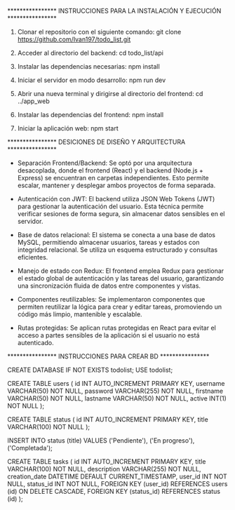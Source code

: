 ****************  INSTRUCCIONES PARA LA INSTALACIÓN Y EJECUCIÓN  ****************

1. Clonar el repositorio con el siguiente comando:
   git clone https://github.com/Ivan197/todo_list.git

2. Acceder al directorio del backend:
   cd todo_list/api

3. Instalar las dependencias necesarias:
   npm install

4. Iniciar el servidor en modo desarrollo:
   npm run dev

5. Abrir una nueva terminal y dirigirse al directorio del frontend:
   cd ../app_web

6. Instalar las dependencias del frontend:
   npm install

7. Iniciar la aplicación web:
   npm start


****************  DESICIONES DE DISEÑO Y ARQUITECTURA  ****************

- Separación Frontend/Backend: 
  Se optó por una arquitectura desacoplada, donde el frontend (React) y el backend (Node.js + Express) se encuentran en carpetas independientes. Esto permite escalar, mantener y desplegar ambos proyectos de forma separada.

- Autenticación con JWT:
  El backend utiliza JSON Web Tokens (JWT) para gestionar la autenticación del usuario. Esta técnica permite verificar sesiones de forma segura, sin almacenar datos sensibles en el servidor.

- Base de datos relacional:
  El sistema se conecta a una base de datos MySQL, permitiendo almacenar usuarios, tareas y estados con integridad relacional. Se utiliza un esquema estructurado y consultas eficientes.

- Manejo de estado con Redux:
  El frontend emplea Redux para gestionar el estado global de autenticación y las tareas del usuario, garantizando una sincronización fluida de datos entre componentes y vistas.

- Componentes reutilizables:
  Se implementaron componentes que permiten reutilizar la lógica para crear y editar tareas, promoviendo un código más limpio, mantenible y escalable.

- Rutas protegidas:
  Se aplican rutas protegidas en React para evitar el acceso a partes sensibles de la aplicación si el usuario no está autenticado.



****************  INSTRUCCIONES PARA CREAR BD  ****************

CREATE DATABASE IF NOT EXISTS todolist;
USE todolist;

CREATE TABLE users (
  id INT AUTO_INCREMENT PRIMARY KEY,
  username VARCHAR(50) NOT NULL,
  password VARCHAR(255) NOT NULL,
  firstname VARCHAR(50) NOT NULL,
  lastname VARCHAR(50) NOT NULL,
  active INT(1) NOT NULL
);

CREATE TABLE status (
    id INT AUTO_INCREMENT PRIMARY KEY,
    title VARCHAR(100) NOT NULL
);

INSERT INTO status (title) VALUES 
('Pendiente'),
('En progreso'),
('Completada');

CREATE TABLE tasks (
    id INT AUTO_INCREMENT PRIMARY KEY,
    title VARCHAR(100) NOT NULL,
    description VARCHAR(255) NOT NULL,
    creation_date DATETIME DEFAULT CURRENT_TIMESTAMP,
    user_id INT NOT NULL,
    status_id INT NOT NULL,
    FOREIGN KEY (user_id) REFERENCES users (id) ON DELETE CASCADE,
    FOREIGN KEY (status_id) REFERENCES status (id)
);

